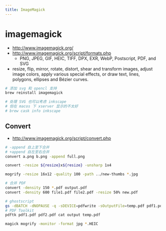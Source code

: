 ```yaml
---
title: ImageMagick
---
```


# imagemagick


- http://www.imagemagick.org/
- http://www.imagemagick.org/script/formats.php
  - PNG, JPEG, GIF, HEIC, TIFF, DPX, EXR, WebP, Postscript, PDF, and SVG
- resize, flip, mirror, rotate, distort, shear and transform images, adjust image colors, apply various special effects, or draw text, lines, polygons, ellipses and Bézier curves.

```bash
# 添加 svg 和 opencl 支持
brew reinstall imagemagick

# 处理 SVG 也可以考虑 inkscape
# 但在 macos 下 xserver 显示的不太好
# brew cask info inkscape
```

## Convert

- http://www.imagemagick.org/script/convert.php

```bash
# -append 自上至下合并
# +append 自左至右合并
convert a.png b.png -append full.png

convert -resize ${resize}x${resize} -unsharp 1x4

mogrify -resize 16x12 -quality 100 -path ../new-thumbs *.jpg

# 合并 PDF
convert -density 150 *.pdf output.pdf
convert -density 600 file1.pdf file2.pdf -resize 50% new.pdf

# ghostscript
gs -dBATCH -dNOPAUSE -q -sDEVICE=pdfwrite -sOutputFile=temp.pdf pdf1.pdf pdf2.pdf
# PDF Toolkit
pdftk pdf1.pdf pdf2.pdf cat output temp.pdf

magick mogrify -monitor -format jpg *.HEIC
```
